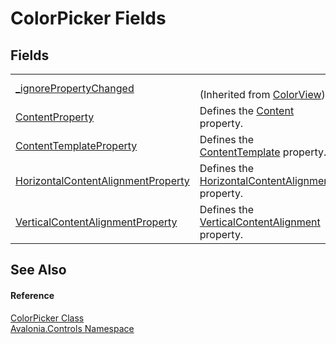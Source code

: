 # ColorPicker Fields




## Fields
<table>
<tr>
<td><a href="F_Avalonia_Controls_ColorView__ignorePropertyChanged">_ignorePropertyChanged</a></td>
<td><br />(Inherited from <a href="T_Avalonia_Controls_ColorView">ColorView</a>)</td>
</tr>
<tr>
<td><a href="F_Avalonia_Controls_ColorPicker_ContentProperty">ContentProperty</a></td>
<td>Defines the <a href="P_Avalonia_Controls_ColorPicker_Content">Content</a> property.</td>
</tr>
<tr>
<td><a href="F_Avalonia_Controls_ColorPicker_ContentTemplateProperty">ContentTemplateProperty</a></td>
<td>Defines the <a href="P_Avalonia_Controls_ColorPicker_ContentTemplate">ContentTemplate</a> property.</td>
</tr>
<tr>
<td><a href="F_Avalonia_Controls_ColorPicker_HorizontalContentAlignmentProperty">HorizontalContentAlignmentProperty</a></td>
<td>Defines the <a href="P_Avalonia_Controls_ColorPicker_HorizontalContentAlignment">HorizontalContentAlignment</a> property.</td>
</tr>
<tr>
<td><a href="F_Avalonia_Controls_ColorPicker_VerticalContentAlignmentProperty">VerticalContentAlignmentProperty</a></td>
<td>Defines the <a href="P_Avalonia_Controls_ColorPicker_VerticalContentAlignment">VerticalContentAlignment</a> property.</td>
</tr>
</table>

## See Also


#### Reference
<a href="T_Avalonia_Controls_ColorPicker">ColorPicker Class</a>  
<a href="N_Avalonia_Controls">Avalonia.Controls Namespace</a>  

